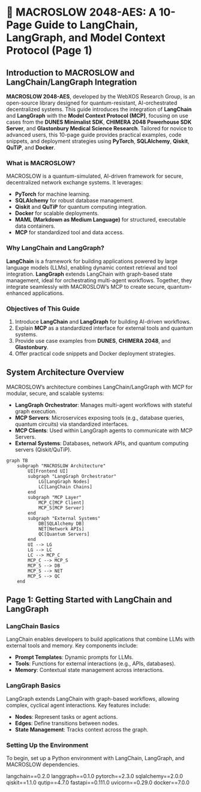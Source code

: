 # 🐪 MACROSLOW 2048-AES: A 10-Page Guide to LangChain, LangGraph, and Model Context Protocol (Page 1)

## Introduction to MACROSLOW and LangChain/LangGraph Integration

**MACROSLOW 2048-AES**, developed by the WebXOS Research Group, is an open-source library designed for quantum-resistant, AI-orchestrated decentralized systems. This guide introduces the integration of **LangChain** and **LangGraph** with the **Model Context Protocol (MCP)**, focusing on use cases from the **DUNES Minimalist SDK**, **CHIMERA 2048 Powerhouse SDK Server**, and **Glastonbury Medical Science Research**. Tailored for novice to advanced users, this 10-page guide provides practical examples, code snippets, and deployment strategies using **PyTorch**, **SQLAlchemy**, **Qiskit**, **QuTiP**, and **Docker**.

### What is MACROSLOW?

MACROSLOW is a quantum-simulated, AI-driven framework for secure, decentralized network exchange systems. It leverages:

- **PyTorch** for machine learning.
- **SQLAlchemy** for robust database management.
- **Qiskit** and **QuTiP** for quantum computing integration.
- **Docker** for scalable deployments.
- **MAML (Markdown as Medium Language)** for structured, executable data containers.
- **MCP** for standardized tool and data access.

### Why LangChain and LangGraph?

**LangChain** is a framework for building applications powered by large language models (LLMs), enabling dynamic context retrieval and tool integration. **LangGraph** extends LangChain with graph-based state management, ideal for orchestrating multi-agent workflows. Together, they integrate seamlessly with MACROSLOW’s MCP to create secure, quantum-enhanced applications.

### Objectives of This Guide

1. Introduce **LangChain** and **LangGraph** for building AI-driven workflows.
2. Explain **MCP** as a standardized interface for external tools and quantum systems.
3. Provide use case examples from **DUNES**, **CHIMERA 2048**, and **Glastonbury**.
4. Offer practical code snippets and Docker deployment strategies.

## System Architecture Overview

MACROSLOW’s architecture combines LangChain/LangGraph with MCP for modular, secure, and scalable systems:

- **LangGraph Orchestrator**: Manages multi-agent workflows with stateful graph execution.
- **MCP Servers**: Microservices exposing tools (e.g., database queries, quantum circuits) via standardized interfaces.
- **MCP Clients**: Used within LangGraph agents to communicate with MCP Servers.
- **External Systems**: Databases, network APIs, and quantum computing servers (Qiskit/QuTiP).

```mermaid
graph TB
    subgraph "MACROSLOW Architecture"
        UI[Frontend UI]
        subgraph "LangGraph Orchestrator"
            LG[LangGraph Nodes]
            LC[LangChain Chains]
        end
        subgraph "MCP Layer"
            MCP_C[MCP Client]
            MCP_S[MCP Server]
        end
        subgraph "External Systems"
            DB[SQLAlchemy DB]
            NET[Network APIs]
            QC[Quantum Servers]
        end
        UI --> LG
        LG --> LC
        LC --> MCP_C
        MCP_C --> MCP_S
        MCP_S --> DB
        MCP_S --> NET
        MCP_S --> QC
    end
```

## Page 1: Getting Started with LangChain and LangGraph

### LangChain Basics

LangChain enables developers to build applications that combine LLMs with external tools and memory. Key components include:

- **Prompt Templates**: Dynamic prompts for LLMs.
- **Tools**: Functions for external interactions (e.g., APIs, databases).
- **Memory**: Contextual state management across interactions.

### LangGraph Basics

LangGraph extends LangChain with graph-based workflows, allowing complex, cyclical agent interactions. Key features include:

- **Nodes**: Represent tasks or agent actions.
- **Edges**: Define transitions between nodes.
- **State Management**: Tracks context across the graph.

### Setting Up the Environment

To begin, set up a Python environment with LangChain, LangGraph, and MACROSLOW dependencies.

<xaiArtifact artifact_id="f5978049-94b5-40cd-b88f-9212c6e39a36" artifact_version_id="e1767a23-ca34-45a2-bfd4-3e933d01f2b6" title="requirements.txt" contentType="text/plain">

langchain==0.2.0
langgraph==0.1.0
pytorch==2.3.0
sqlalchemy==2.0.0
qiskit==1.1.0
qutip==4.7.0
fastapi==0.111.0
uvicorn==0.29.0
docker==7.0.0